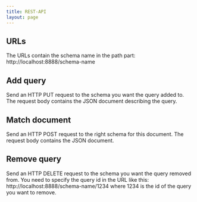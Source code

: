 ```yaml
---
title: REST-API
layout: page
---
```


URLs
----
The URLs contain the schema name in the path part: http://localhost:8888/schema-name

Add query
---------
Send an HTTP PUT request to the schema you want the query added to. The request body contains the JSON document 
describing the query.

Match document
--------------
Send an HTTP POST request to the right schema for this document. The request body contains the JSON document.

Remove query
------------
Send an HTTP DELETE request to the schema you want the query removed from. You need to specify the query id in the URL
like this: http://localhost:8888/schema-name/1234 where 1234 is the id of the query you want to remove.